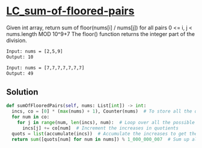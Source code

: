 # [LC_sum-of-floored-pairs](https://leetcode.com/problems/sum-of-floored-pairs)

Given int array, return sum of floor(nums[i] / nums[j]) for all pairs 0 <= i, j < nums.length MOD 10^9+7
The floor() function returns the integer part of the division.

```txt
Input: nums = [2,5,9]
Output: 10

Input: nums = [7,7,7,7,7,7,7]
Output: 49
```

## Solution

```py
def sumOfFlooredPairs(self, nums: List[int]) -> int:
  incs, co = [0] * (max(nums) + 1), Counter(nums)  # To store all the quotients increases
  for num in co:
    for j in range(num, len(incs), num):  # Loop over all the possible dividends where the quotient increases
      incs[j] += co[num]  # Increment the increases in quotients
  quots = list(accumulate(incs))  # Accumulate the increases to get the sum of quotients
  return sum([quots[num] for num in nums]) % 1_000_000_007  # Sum up all the quotients for all the numbers in the list
```
